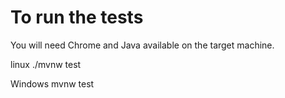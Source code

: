# To run the tests

You will need Chrome and Java available on the target machine.

linux ./mvnw test

Windows mvnw test

